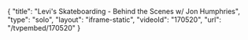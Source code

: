 {
    "title": "Levi's Skateboarding - Behind the Scenes w\/ Jon Humphries",
    "type": "solo",
    "layout": "iframe-static",
    "videoId": "170520",
    "url": "\/tvpembed\/170520"
}